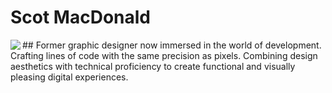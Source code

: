 # Scot MacDonald
<img align="left" src="https://orhun.dev/img/crow.png">
## Former graphic designer now immersed in the world of development. Crafting lines of code with the same precision as pixels. Combining design aesthetics with technical proficiency to create functional and visually pleasing digital experiences.




<!---
Scot-MacDonald/Scot-MacDonald is a ✨ special ✨ repository because its `README.md` (this file) appears on your GitHub profile.
You can click the Preview link to take a look at your changes.
--->
